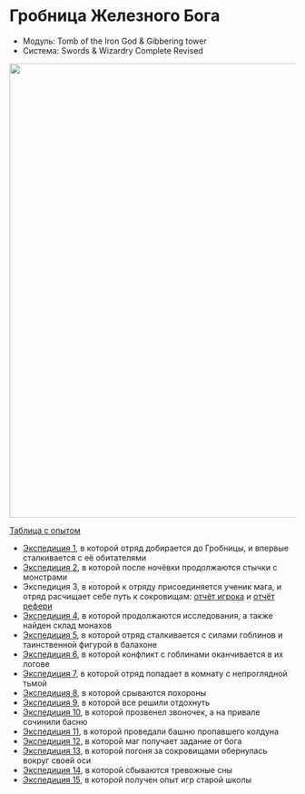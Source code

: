 # Гробница Железного Бога

- Модуль: Tomb of the Iron God & Gibbering tower
- Система: Swords & Wizardry Complete Revised

<a href="https://github.com/user-attachments/assets/fb177e88-57e9-4f2d-8956-5642c741f0a7" title="By William McAusland
(Outland Arts)"> <img
    	src="https://github.com/user-attachments/assets/fb177e88-57e9-4f2d-8956-5642c741f0a7"
    	style="width:800px"
    /> </a>

<!--
<a href="">
	<img src="" style="width:800px" />
</a>
-->

[Таблица с опытом](https://docs.google.com/spreadsheets/d/1yASl3147_2OGgwzrFAkhPH7Z5859nlPujHwvchcab9k/edit?usp=sharing)

- [Экспедиция 1](./2024-05-05-game-1.md), в которой отряд добирается до Гробницы, и впервые сталкивается с её
  обитателями
- [Экспедиция 2](./2024-05-11-game-2.md), в которой после ночёвки продолжаются стычки с монстрами
- Экспедиция 3, в которой к отряду присоединяется ученик мага, и отряд расчищает себе путь к сокровищам:
  [отчёт игрока](./2024-06-22-game-3.md) и [отчёт рефери](./2024-06-22-game-3--undefined.md)
- [Экспедиция 4](./2024-06-30-game-4.md), в которой продолжаются исследования, а также найден склад монахов
- [Экспедиция 5](./2024-07-13-game-5.md), в которой отряд сталкивается с силами гоблинов и таинственной фигурой в
  балахоне
- [Экспедиция 6](./2024-07-21-game-6.md), в которой конфликт с гоблинами оканчивается в их логове
- [Экспедиция 7](./2024-07-27-game-7.md), в которой отряд попадает в комнату с непроглядной тьмой
- [Экспедиция 8](./2024-08-03-game-8.md), в которой срываются похороны
- [Экспедиция 9](./2024-08-10-game-9.md), в которой все решили отдохнуть
- [Экспедиция 10](./2024-08-18-game-10.md), в которой прозвенел звоночек, а на привале сочинили басню
- [Экспедиция 11](./2024-08-24-game-11.md), в которой проведали башню пропавшего колдуна
- [Экспедиция 12](./2024-09-01-game-12.md), в которой маг получает задание от бога
- [Экспедиция 13](./2024-09-22-game-13.md), в которой погоня за сокровищами обернулась вокруг своей оси
- [Экспедиция 14](./2024-09-29-game-14.md), в которой сбываются тревожные сны
- [Экспедиция 15](./2024-10-13-game-15.md), в которой получен опыт игр старой школы
